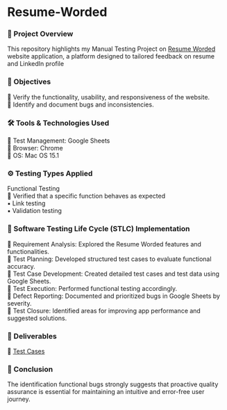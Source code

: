 # Resume-Worded

### 🔎 Project Overview<br>
This repository highlights my Manual Testing Project on [Resume Worded](https://resumeworded.com/) website application, a platform designed to tailored feedback on resume and LinkedIn profile<br>

### 🎯 Objectives<br>
📌 Verify the functionality, usability, and responsiveness of the website.<br>
📌 Identify and document bugs and inconsistencies.<br>

### 🛠 Tools & Technologies Used<br>
📌 Test Management: Google Sheets<br>
📌 Browser: Chrome<br>
📌 OS: Mac OS 15.1<br>

### ⚙️ Testing Types Applied<br>
Functional Testing<br>
📌 Verified that a specific function behaves as expected<br>
▪️ Link testing<br>
▪️ Validation testing<br>

### 🔄 Software Testing Life Cycle (STLC) Implementation<br>
📌 Requirement Analysis: Explored the Resume Worded features and functionalities.<br>
📌 Test Planning: Developed structured test cases to evaluate functional accuracy.<br>
📌 Test Case Development: Created detailed test cases and test data using Google Sheets.<br>
📌 Test Execution: Performed functional testing accordingly.<br>
📌 Defect Reporting: Documented and prioritized bugs in Google Sheets by severity.<br>
📌 Test Closure: Identified areas for improving app performance and suggested solutions.<br>

### 📄 Deliverables<br>
📌 [Test Cases](https://docs.google.com/spreadsheets/d/1j7iOCcunGPQmul308Six6uVBnBwwk2fVEIRksn_nXoE/edit?usp=sharing)<br>

### 💬 Conclusion<br>
The identification functional bugs strongly suggests that proactive quality assurance is essential for maintaining an intuitive and error-free user journey.<br>
